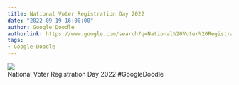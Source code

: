 ```yaml
---
title: National Voter Registration Day 2022
date: "2022-09-19 16:00:00"
author: Google Doodle
authorlink: https://www.google.com/search?q=National%20Voter%20Registration%20Day%202022
tags:
- Google-Doodle
---
```

<img src="https://www.google.com/logos/doodles/2022/national-voter-registration-day-2022-6753651837109818.3-l.png" referrerpolicy="no-referrer"><br>National Voter Registration Day 2022 #GoogleDoodle